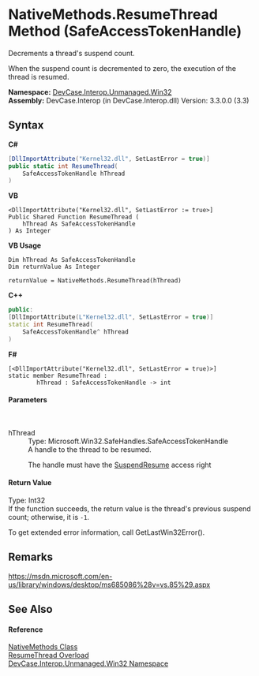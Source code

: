 # NativeMethods.ResumeThread Method (SafeAccessTokenHandle)
 

Decrements a thread's suspend count. 

 When the suspend count is decremented to zero, the execution of the thread is resumed.

**Namespace:**&nbsp;<a href="N_DevCase_Interop_Unmanaged_Win32">DevCase.Interop.Unmanaged.Win32</a><br />**Assembly:**&nbsp;DevCase.Interop (in DevCase.Interop.dll) Version: 3.3.0.0 (3.3)

## Syntax

**C#**<br />
``` C#
[DllImportAttribute("Kernel32.dll", SetLastError = true)]
public static int ResumeThread(
	SafeAccessTokenHandle hThread
)
```

**VB**<br />
``` VB
<DllImportAttribute("Kernel32.dll", SetLastError := true>]
Public Shared Function ResumeThread ( 
	hThread As SafeAccessTokenHandle
) As Integer
```

**VB Usage**<br />
``` VB Usage
Dim hThread As SafeAccessTokenHandle
Dim returnValue As Integer

returnValue = NativeMethods.ResumeThread(hThread)
```

**C++**<br />
``` C++
public:
[DllImportAttribute(L"Kernel32.dll", SetLastError = true)]
static int ResumeThread(
	SafeAccessTokenHandle^ hThread
)
```

**F#**<br />
``` F#
[<DllImportAttribute("Kernel32.dll", SetLastError = true)>]
static member ResumeThread : 
        hThread : SafeAccessTokenHandle -> int 

```


#### Parameters
&nbsp;<dl><dt>hThread</dt><dd>Type: Microsoft.Win32.SafeHandles.SafeAccessTokenHandle<br />A handle to the thread to be resumed. 

 The handle must have the <a href="T_DevCase_Interop_Unmanaged_Win32_Enums_ThreadAccessRights">SuspendResume</a> access right</dd></dl>

#### Return Value
Type: Int32<br />If the function succeeds, the return value is the thread's previous suspend count; otherwise, it is `-1`. 

 To get extended error information, call GetLastWin32Error().

## Remarks
<a href="https://msdn.microsoft.com/en-us/library/windows/desktop/ms685086%28v=vs.85%29.aspx" target="_blank">https://msdn.microsoft.com/en-us/library/windows/desktop/ms685086%28v=vs.85%29.aspx</a>

## See Also


#### Reference
<a href="T_DevCase_Interop_Unmanaged_Win32_NativeMethods">NativeMethods Class</a><br /><a href="Overload_DevCase_Interop_Unmanaged_Win32_NativeMethods_ResumeThread">ResumeThread Overload</a><br /><a href="N_DevCase_Interop_Unmanaged_Win32">DevCase.Interop.Unmanaged.Win32 Namespace</a><br />